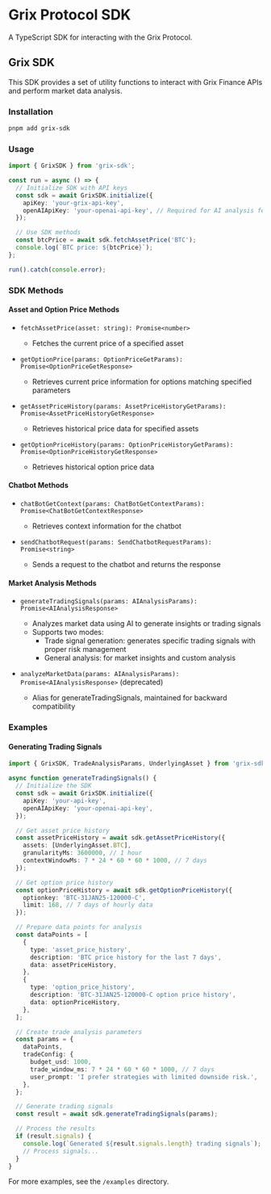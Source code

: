 # Grix Protocol SDK

A TypeScript SDK for interacting with the Grix Protocol.

## Grix SDK

This SDK provides a set of utility functions to interact with Grix Finance APIs and perform market data analysis.

### Installation

```bash
pnpm add grix-sdk
```

### Usage

```typescript
import { GrixSDK } from 'grix-sdk';

const run = async () => {
  // Initialize SDK with API keys
  const sdk = await GrixSDK.initialize({
    apiKey: 'your-grix-api-key',
    openAIApiKey: 'your-openai-api-key', // Required for AI analysis features
  });

  // Use SDK methods
  const btcPrice = await sdk.fetchAssetPrice('BTC');
  console.log(`BTC price: ${btcPrice}`);
};

run().catch(console.error);
```

### SDK Methods

#### Asset and Option Price Methods

- `fetchAssetPrice(asset: string): Promise<number>`

  - Fetches the current price of a specified asset

- `getOptionPrice(params: OptionPriceGetParams): Promise<OptionPriceGetResponse>`

  - Retrieves current price information for options matching specified parameters

- `getAssetPriceHistory(params: AssetPriceHistoryGetParams): Promise<AssetPriceHistoryGetResponse>`

  - Retrieves historical price data for specified assets

- `getOptionPriceHistory(params: OptionPriceHistoryGetParams): Promise<OptionPriceHistoryGetResponse>`
  - Retrieves historical option price data

#### Chatbot Methods

- `chatBotGetContext(params: ChatBotGetContextParams): Promise<ChatBotGetContextResponse>`

  - Retrieves context information for the chatbot

- `sendChatbotRequest(params: SendChatbotRequestParams): Promise<string>`
  - Sends a request to the chatbot and returns the response

#### Market Analysis Methods

- `generateTradingSignals(params: AIAnalysisParams): Promise<AIAnalysisResponse>`

  - Analyzes market data using AI to generate insights or trading signals
  - Supports two modes:
    - Trade signal generation: generates specific trading signals with proper risk management
    - General analysis: for market insights and custom analysis

- `analyzeMarketData(params: AIAnalysisParams): Promise<AIAnalysisResponse>` (deprecated)
  - Alias for generateTradingSignals, maintained for backward compatibility

### Examples

#### Generating Trading Signals

```typescript
import { GrixSDK, TradeAnalysisParams, UnderlyingAsset } from 'grix-sdk';

async function generateTradingSignals() {
  // Initialize the SDK
  const sdk = await GrixSDK.initialize({
    apiKey: 'your-api-key',
    openAIApiKey: 'your-openai-api-key',
  });

  // Get asset price history
  const assetPriceHistory = await sdk.getAssetPriceHistory({
    assets: [UnderlyingAsset.BTC],
    granularityMs: 3600000, // 1 hour
    contextWindowMs: 7 * 24 * 60 * 60 * 1000, // 7 days
  });

  // Get option price history
  const optionPriceHistory = await sdk.getOptionPriceHistory({
    optionkey: 'BTC-31JAN25-120000-C',
    limit: 168, // 7 days of hourly data
  });

  // Prepare data points for analysis
  const dataPoints = [
    {
      type: 'asset_price_history',
      description: 'BTC price history for the last 7 days',
      data: assetPriceHistory,
    },
    {
      type: 'option_price_history',
      description: 'BTC-31JAN25-120000-C option price history',
      data: optionPriceHistory,
    },
  ];

  // Create trade analysis parameters
  const params = {
    dataPoints,
    tradeConfig: {
      budget_usd: 1000,
      trade_window_ms: 7 * 24 * 60 * 60 * 1000, // 7 days
      user_prompt: 'I prefer strategies with limited downside risk.',
    },
  };

  // Generate trading signals
  const result = await sdk.generateTradingSignals(params);

  // Process the results
  if (result.signals) {
    console.log(`Generated ${result.signals.length} trading signals`);
    // Process signals...
  }
}
```

For more examples, see the `/examples` directory.
